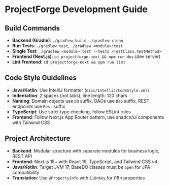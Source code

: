 # ProjectForge Development Guide

## Build Commands
- **Backend (Gradle)**: `./gradlew build`, `./gradlew clean`
- **Run Tests**: `./gradlew test`, `./gradlew <module>:test`
- **Single Test**: `./gradlew <module>:test --tests <TestClass.testMethod>`
- **Frontend (Next.js)**: `cd projectforge-next && npm run dev` (dev server)
- **Lint Frontend**: `cd projectforge-next && npm run lint`

## Code Style Guidelines
- **Java/Kotlin**: Use IntelliJ formatter (`misc/IntelliJ/CodeStyle.xml`)
- **Indentation**: 2 spaces (not tabs), line length: 120 chars
- **Naming**: Domain objects use `DO` suffix, DAOs use `Dao` suffix, REST endpoints use `Rest` suffix
- **TypeScript**: Use strict type checking, follow ESLint rules
- **Frontend**: Follow Next.js App Router pattern, use shadcn/ui components with Tailwind CSS

## Project Architecture
- **Backend**: Modular structure with separate modules for business logic, REST API
- **Frontend**: Next.js 15+ with React 19, TypeScript, and Tailwind CSS v4
- **Java/Kotlin**: Target JVM 17, BaseDO classes must be `open` for JPA compatibility
- **Translation**: Use `@PropertyInfo` with `i18nKey` for i18n properties